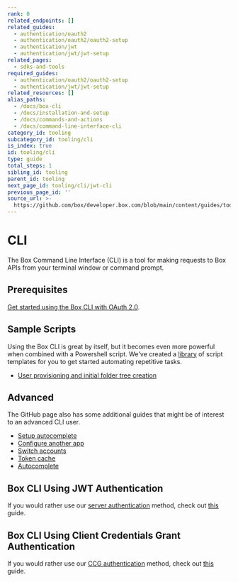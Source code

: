```yaml
---
rank: 0
related_endpoints: []
related_guides:
  - authentication/oauth2
  - authentication/oauth2/oauth2-setup
  - authentication/jwt
  - authentication/jwt/jwt-setup
related_pages:
  - sdks-and-tools
required_guides:
  - authentication/oauth2/oauth2-setup
  - authentication/jwt/jwt-setup
related_resources: []
alias_paths:
  - /docs/box-cli
  - /docs/installation-and-setup
  - /docs/commands-and-actions
  - /docs/command-line-interface-cli
category_id: tooling
subcategory_id: tooling/cli
is_index: true
id: tooling/cli
type: guide
total_steps: 1
sibling_id: tooling
parent_id: tooling
next_page_id: tooling/cli/jwt-cli
previous_page_id: ''
source_url: >-
  https://github.com/box/developer.box.com/blob/main/content/guides/tooling/cli/index.md
---
```

# CLI

The Box Command Line Interface (CLI) is a tool for making requests to
Box APIs from your terminal window or command prompt.

## Prerequisites

[Get started using the Box CLI with OAuth 2.0][qs].

## Sample Scripts

Using the Box CLI is great by itself, but it becomes even more powerful when
combined with a Powershell script. We've created a [library][scripts]
of script templates for you to get started automating repetitive tasks.

- [User provisioning and initial folder tree creation][script-1]

## Advanced

The GitHub page also has some additional guides that might be of interest to an
advanced CLI user.

- [Setup autocomplete][cli-autocomplete]
- [Configure another app][cli-add-config]
- [Switch accounts][cli-switch]
- [Token cache][cache]
- [Autocomplete][ac]

## Box CLI Using JWT Authentication

If you would rather use our [server authentication][jwt] method, check
out [this][jwt-page] guide.

## Box CLI Using Client Credentials Grant Authentication

If you would rather use our [CCG authentication][ccg] method, check out
[this][ccg-page] guide.

[cli]: https://github.com/box/boxcli
[cli-autocomplete]: https://github.com/box/boxcli/blob/master/docs/autocomplete.md
[cli-switch]: https://github.com/box/boxcli/blob/master/docs/configure.md#box-configureenvironmentsswitch-user-userid
[cli-add-config]: https://github.com/box/boxcli/blob/master/docs/configure.md#box-configureenvironmentsadd-path
[qs]: g://tooling/cli/quick-start/
[cache]: https://github.com/box/boxcli/blob/master/docs/configure.md#box-configureenvironmentsupdate-name
[ac]: https://github.com/box/boxcli/blob/master/docs/autocomplete.md
[jwt]: g://authentication/jwt
[jwt-page]: g://tooling/cli/jwt-cli
[scripts]: https://github.com/box/boxcli/tree/main/examples
[script-1]: https://github.com/box/boxcli/tree/main/examples/User%20Creation%20&%20Provisioning
[ccg]: g://authentication/client-credentials
[ccg-page]: https://github.com/box/boxcli#ccg-authentication